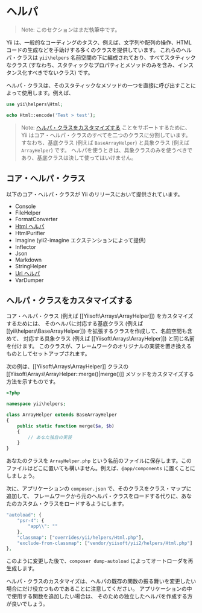 ヘルパ
======

> Note: このセクションはまだ執筆中です。

Yii は、一般的なコーディングのタスク、例えば、文字列や配列の操作、HTML コードの生成などを手助けする多くのクラスを提供しています。
これらのヘルパ・クラスは `yii\helpers` 名前空間の下に編成されており、すべてスタティックなクラス
(すなわち、スタティックなプロパティとメソッドのみを含み、インスタンス化すべきでないクラス) です。

ヘルパ・クラスは、そのスタティックなメソッドの一つを直接に呼び出すことによって使用します。例えば、

```php
use yii\helpers\Html;

echo Html::encode('Test > test');
```

> Note: [ヘルパ・クラスをカスタマイズする](#customizing-helper-classes) ことをサポートするために、Yii はコア・ヘルパ・クラスのすべてを二つのクラスに分割しています。
> すなわち、基底クラス (例えば `BaseArrayHelper`) と具象クラス (例えば `ArrayHelper`) です。
> ヘルパを使うときは、具象クラスのみを使うべきであり、基底クラスは決して使ってはいけません。


コア・ヘルパ・クラス
--------------------

以下のコア・ヘルパ・クラスが Yii のリリースにおいて提供されています。

- Console
- FileHelper
- FormatConverter
- [Html ヘルパ](helper-html.md)
- HtmlPurifier
- Imagine (yii2-imagine エクステンションによって提供)
- Inflector
- Json
- Markdown
- StringHelper
- [Url ヘルパ](helper-url.md)
- VarDumper


ヘルパ・クラスをカスタマイズする <span id="customizing-helper-classes"></span>
------------------------------

コア・ヘルパ・クラス (例えば [[Yiisoft\Arrays\ArrayHelper]]) をカスタマイズするためには、
そのヘルパに対応する基底クラス (例えば [[yii\helpers\BaseArrayHelper]]) を拡張するクラスを作成して、名前空間も含めて、
対応する具象クラス (例えば [[Yiisoft\Arrays\ArrayHelper]]) と同じ名前を付けます。
このクラスが、フレームワークのオリジナルの実装を置き換えるものとしてセットアップされます。

次の例は、[[Yiisoft\Arrays\ArrayHelper]] クラスの [[Yiisoft\Arrays\ArrayHelper::merge()|merge()]]
メソッドをカスタマイズする方法を示すものです。

```php
<?php

namespace yii\helpers;

class ArrayHelper extends BaseArrayHelper
{
    public static function merge($a, $b)
    {
        // あなた独自の実装
    }
}
```

あなたのクラスを `ArrayHelper.php` という名前のファイルに保存します。このファイルはどこに置いても構いません。例えば、`@app/components` に置くことにしましょう。

次に、アプリケーションの `composer.json` で、そのクラスをクラス・マップに追加して、
フレームワークから元のヘルパ・クラスをロードする代りに、あなたのカスタム・クラスをロードするようにします。

```php
"autoload": {
    "psr-4": {
        "app\\": ""
    },
    "classmap": ["overrides/yii/helpers/Html.php"],
    "exclude-from-classmap": ["vendor/yiisoft/yii2/helpers/Html.php"]
},
```

このように変更した後で、`composer dump-autoload` によってオートローダを再生成します。

ヘルパ・クラスのカスタマイズは、ヘルパの既存の関数の振る舞いを変更したい場合にだけ役立つものであることに注意してください。
アプリケーションの中で使用する関数を追加したい場合は、
そのための独立したヘルパを作成する方が良いでしょう。
